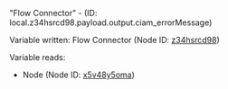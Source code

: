 "Flow Connector" - (ID: local.z34hsrcd98.payload.output.ciam_errorMessage)

Variable written:
Flow Connector (Node ID: [z34hsrcd98](../nodes/z34hsrcd98.md))

Variable reads:
* Node (Node ID: [x5v48y5oma](../nodes/x5v48y5oma.md))

